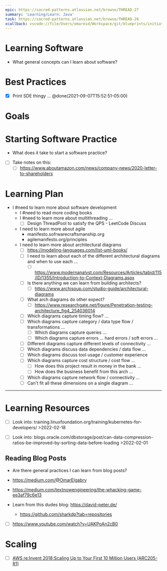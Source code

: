 ```yaml
---
epic: https://sacred-patterns.atlassian.net/browse/THREAD-27
summary: 'Learning/Learn: Java'
task: https://sacred-patterns.atlassian.net/browse/THREAD-28
xcallback: vscode://file/Users/omareid/Workspace/git/blueprints/initiatives/learning-software.md:1
---
```


# Learning Software
- What general concepts can I learn about software?

# Best Practices
- [x] Print SDE thingy ... @done(2021-09-07T15:52:51-05:00)

# Goals 
# Starting Software Practice
- What does it take to start a software practice?
- [ ] Take notes on this: 
	- [ ] https://www.aboutamazon.com/news/company-news/2020-letter-to-shareholders

# Learning Plan
* I #need to learn more about software development
	* I #need to read more coding books
	* I #need to learn more about multithreading ...
		* [ ] Design ThreadPool to satisfy the QPS - LeetCode Discuss
	* I need to learn more about agile
		* manifesto.sofrwarecraftsmanship.org
		* agilemanifesto.org/principles
	* I need to learn more about architectural diagrams
		* [ ] https://modeling-languages.com/list-uml-books/
		* [ ] I need to learn about each of the different architectural diagrams and when to use each ...
			* [ ] https://www.modernanalyst.com/Resources/Articles/tabid/115/ID/1355/Introduction-to-Context-Diagrams.aspx
		* [ ] Is there anything we can learn from building architects?
			* [ ] https://www.archisoup.com/studio-guide/architectural-diagrams
		* [ ] What arch diagrams do other expect?
			* [ ] https://www.researchgate.net/figure/Penetration-testing-architecture_fig4_254036014
		* [ ] Which diagrams capture timing flow? ...
		* [ ] Which diagrams capture category / data type flow / transformations ...
			* [ ] Which diagrams capture queries ...
			* [ ] Which diagrams capture errors ... hard errors / soft errors ...
		* [ ] Different diagrams capture different levels of connectivity ...
		* [ ] Which diagrams discuss data dependencies / data flow ...
		* [ ] Which diagrams discuss tool usage / customer experience 
		* [ ] Which diagrams capture cost structure / cost flow ... 
			* [ ] How does this project result in money in the bank ... 
			* [ ] How does the business benefit from this arch ...
		* [ ] Which diagrams capture network flow / connectivity ... 
		* [ ] Can't fit all these dimensions on a single diagram ...

---------


# Learning Resources
* [ ] Look into: training.linuxfoundation.org/training/kubernetes-for-developers/  >2022-02-18

* [ ] Look into: blogs.oracle.com/dbstorage/post/can-data-compression-ratios-be-improved-by-sorting-data-before-loading  >2022-02-01

## Reading Blog Posts
- Are there general practices I can learn from blog posts?

- https://medium.com/@OmarElgabry
- https://medium.com/textnowengineering/the-whacking-game-ee3af79c6e13
- Learn from this dudes blog: https://david-peter.de/
    - https://github.com/sharkdp?tab=repositories

- [ ] https://www.youtube.com/watch?v=UAKPoAn2cB0



# Scaling
- [ ] [AWS re:Invent 2018:Scaling Up to Your First 10 Million Users (ARC205-R1)](https://www.youtube.com/watch?v=Ma3xWDXTxRg)
